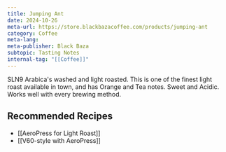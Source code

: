 ```yaml
---
title: Jumping Ant
date: 2024-10-26
meta-url: https://store.blackbazacoffee.com/products/jumping-ant
category: Coffee
meta-lang: 
meta-publisher: Black Baza
subtopic: Tasting Notes
internal-tag: "[[Coffee]]"
---
```


SLN9 Arabica's washed and light roasted. This is one of the finest light roast available in town, and has Orange and Tea notes. Sweet and Acidic. Works well with every brewing method.  

## Recommended Recipes
- [[AeroPress for Light Roast]]
- [[V60-style with AeroPress]]